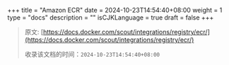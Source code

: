 +++
title = "Amazon ECR"
date = 2024-10-23T14:54:40+08:00
weight = 1
type = "docs"
description = ""
isCJKLanguage = true
draft = false
+++

> 原文: [https://docs.docker.com/scout/integrations/registry/ecr/](https://docs.docker.com/scout/integrations/registry/ecr/)
>
> 收录该文档的时间：`2024-10-23T14:54:40+08:00`
